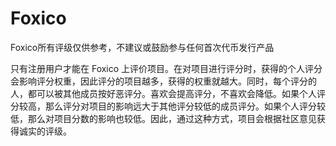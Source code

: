# Foxico

Foxico所有评级仅供参考，不建议或鼓励参与任何首次代币发行产品

只有注册用户才能在 Foxico 上评价项目。在对项目进行评分时，获得的个人评分会影响评分权重，因此评分的项目越多，获得的权重就越大。同时，每个评分的人，都可以被其他成员按好恶评分。喜欢会提高评分，不喜欢会降低。如果个人评分较高，那么评分对项目的影响远大于其他评分较低的成员评分。如果个人评分较低，那么对项目分数的影响也较低。因此，通过这种方式，项目会根据社区意见获得诚实的评级。
